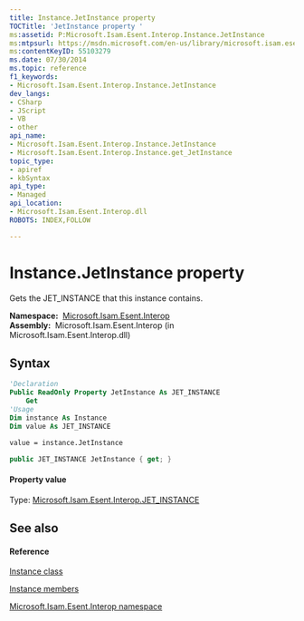 ```yaml
---
title: Instance.JetInstance property 
TOCTitle: 'JetInstance property '
ms:assetid: P:Microsoft.Isam.Esent.Interop.Instance.JetInstance
ms:mtpsurl: https://msdn.microsoft.com/en-us/library/microsoft.isam.esent.interop.instance.jetinstance(v=EXCHG.10)
ms:contentKeyID: 55103279
ms.date: 07/30/2014
ms.topic: reference
f1_keywords:
- Microsoft.Isam.Esent.Interop.Instance.JetInstance
dev_langs:
- CSharp
- JScript
- VB
- other
api_name: 
- Microsoft.Isam.Esent.Interop.Instance.JetInstance
- Microsoft.Isam.Esent.Interop.Instance.get_JetInstance
topic_type: 
- apiref
- kbSyntax
api_type: 
- Managed
api_location: 
- Microsoft.Isam.Esent.Interop.dll
ROBOTS: INDEX,FOLLOW

---
```


# Instance.JetInstance property

Gets the JET_INSTANCE that this instance contains.

**Namespace:**  [Microsoft.Isam.Esent.Interop](hh596136\(v=exchg.10\).md)  
**Assembly:**  Microsoft.Isam.Esent.Interop (in Microsoft.Isam.Esent.Interop.dll)

## Syntax

``` vb
'Declaration
Public ReadOnly Property JetInstance As JET_INSTANCE
    Get
'Usage
Dim instance As Instance
Dim value As JET_INSTANCE

value = instance.JetInstance
```

``` csharp
public JET_INSTANCE JetInstance { get; }
```

#### Property value

Type: [Microsoft.Isam.Esent.Interop.JET_INSTANCE](hh564593\(v=exchg.10\).md)  

## See also

#### Reference

[Instance class](dn350923\(v=exchg.10\).md)

[Instance members](dn350944\(v=exchg.10\).md)

[Microsoft.Isam.Esent.Interop namespace](hh596136\(v=exchg.10\).md)

